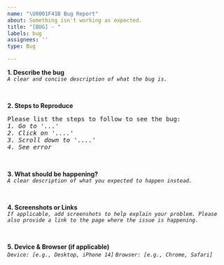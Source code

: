 ```yaml
---
name: "\U0001F41B Bug Report"
about: Something isn't working as expected.
title: "[BUG] - "
labels: bug
assignees: ''
type: Bug

---
```


**1. Describe the bug**\
*`A clear and concise description of what the bug is.`*
```

```
\
**2. Steps to Reproduce**
<pre>
Please list the steps to follow to see the bug:
<em>1. Go to '...'
2. Click on '....'
3. Scroll down to '....'
4. See error</em>
</pre>

```

```
\
**3. What should be happening?**\
*`A clear description of what you expected to happen instead.`*
```

```
\
**4. Screenshots or Links**\
*`If applicable, add screenshots to help explain your problem. Please also provide a link to the page where the issue is happening.`*
```

```
\
**5. Device & Browser (if applicable)**\
*`Device: [e.g., Desktop, iPhone 14]`*
*`Browser: [e.g., Chrome, Safari]`*
```

```
